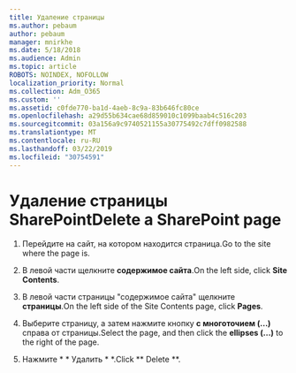 ```yaml
---
title: Удаление страницы
ms.author: pebaum
author: pebaum
manager: mnirkhe
ms.date: 5/18/2018
ms.audience: Admin
ms.topic: article
ROBOTS: NOINDEX, NOFOLLOW
localization_priority: Normal
ms.collection: Adm_O365
ms.custom: ''
ms.assetid: c0fde770-ba1d-4aeb-8c9a-83b646fc80ce
ms.openlocfilehash: a29d55b634cae68d859010c1099baab4c516c203
ms.sourcegitcommit: 03a156a9c9740521155a30775492c7dff0982588
ms.translationtype: MT
ms.contentlocale: ru-RU
ms.lasthandoff: 03/22/2019
ms.locfileid: "30754591"
---
```

# <a name="delete-a-sharepoint-page"></a><span data-ttu-id="d683a-102">Удаление страницы SharePoint</span><span class="sxs-lookup"><span data-stu-id="d683a-102">Delete a SharePoint page</span></span>

1. <span data-ttu-id="d683a-103">Перейдите на сайт, на котором находится страница.</span><span class="sxs-lookup"><span data-stu-id="d683a-103">Go to the site where the page is.</span></span>
    
2. <span data-ttu-id="d683a-104">В левой части щелкните **содержимое сайта**.</span><span class="sxs-lookup"><span data-stu-id="d683a-104">On the left side, click **Site Contents**.</span></span> 
    
3. <span data-ttu-id="d683a-105">В левой части страницы "содержимое сайта" щелкните **страницы**.</span><span class="sxs-lookup"><span data-stu-id="d683a-105">On the left side of the Site Contents page, click **Pages**.</span></span> 
    
4. <span data-ttu-id="d683a-106">Выберите страницу, а затем нажмите кнопку **с многоточием (...)** справа от страницы.</span><span class="sxs-lookup"><span data-stu-id="d683a-106">Select the page, and then click the **ellipses (...)** to the right of the page.</span></span> 
    
5. <span data-ttu-id="d683a-107">Нажмите \* \* Удалить \* \*.</span><span class="sxs-lookup"><span data-stu-id="d683a-107">Click \*\* Delete \*\*.</span></span> 
    

